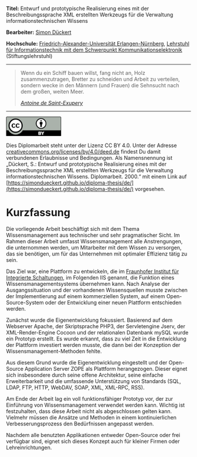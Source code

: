 **Titel:** Entwurf und prototypische Realisierung eines mit der Beschreibungssprache XML erstellten Werkzeugs für die Verwaltung informationstechnischen Wissens

**Bearbeiter:** [Simon Dückert](https://www.linkedin.com/in/simondueckert/)

**Hochschule:** [Friedrich-Alexander-Universität Erlangen-Nürnberg](https://www.fau.de/), [Lehrstuhl für Informationstechnik mit dem Schwerpunkt Kommunikationselektronik](https://www.like.tf.fau.de/) (Stiftungslehrstuhl)

---

> Wenn du ein Schiff bauen willst, fang nicht an, Holz zusammenzutragen, Bretter zu schneiden und Arbeit zu verteilen, sondern wecke in den Männern (und Frauen) die Sehnsucht nach dem großen, weiten Meer.
>
> *[Antoine de Saint-Exupery](https://de.wikipedia.org/wiki/Antoine_de_Saint-Exup%C3%A9ry)*

---

![Lizenz Creative Commons Namensnennung 4.0 (CC BY)](./img/CC-BY.png)

Dies Diplomarbeit steht unter der Lizenz CC BY 4.0. Unter der Adresse [creativecommons.org/licenses/by/4.0/deed.de](https://creativecommons.org/licenses/by/4.0/deed.de) findest Du damit verbundenen Erlaubnisse und Bedingungen. Als Namensnennung ist „Dückert, S.: Entwurf und prototypische Realisierung eines mit der Beschreibungssprache XML erstellten Werkzeugs für die Verwaltung informationstechnischen Wissens. Diplomarbeit. 2000.“ mit einem Link auf [https://simondueckert.github.io/diploma-thesis/de/](https://simondueckert.github.io/diploma-thesis/de/) vorgesehen.


# Kurzfassung

Die vorliegende Arbeit beschäftigt sich mit dem Thema Wissensmanagement aus technischer und sehr pragmatischer Sicht. Im Rahmen dieser Arbeit umfasst Wissensmanagement alle Anstrengungen, die unternommen werden, um Mitarbeiter mit dem Wissen zu versorgen, das sie benötigen, um für das Unternehmen mit optimaler Effizienz tätig zu sein.

Das Ziel war, eine Plattform zu entwickeln, die im [Fraunhofer Institut für Integrierte Schaltungen](https://www.iis.fraunhofer.de), im Folgenden IIS genannt, die Funktion eines Wissensmanagementsystems übernehmen kann. Nach Analyse der Ausgangssituation und der vorhandenen Wissensquellen musste zwischen der Implementierung auf einem kommerziellen System, auf einem Open-Source-System oder der Entwicklung einer neuen Plattform entschieden werden.

Zunächst wurde die Eigenentwicklung fokussiert. Basierend auf dem Webserver Apache, der Skriptsprache PHP3, der Servletengine Jserv, der XML-Render-Engine Cocoon und der relationalen Datenbank mySQL wurde ein Prototyp erstellt. Es wurde erkannt, dass zu viel Zeit in die Entwicklung der Plattform investiert werden musste, die dann bei der Konzeption der Wissensmanagement-Methoden fehlte.

Aus diesem Grund wurde die Eigenentwicklung eingestellt und der Open-Source Application Server ZOPE als Plattform herangezogen. Dieser eignet sich insbesondere durch seine offene Architektur, seine einfache Erweiterbarkeit und die umfassende Unterstützung von Standards (SQL, LDAP, FTP, HTTP, WebDAV, SOAP, XML, XML-RPC, RSS).

Am Ende der Arbeit lag ein voll funktionsfähiger Prototyp vor, der zur Einführung von Wissensmanagement verwendet werden kann. Wichtig ist festzuhalten, dass diese Arbeit nicht als abgeschlossen gelten kann. Vielmehr müssen die Ansätze und Methoden in einem kontinuierlichen Verbesserungsprozess den Bedürfnissen angepasst werden.

Nachdem alle benutzten Applikationen entweder Open-Source oder frei verfügbar sind, eignet sich dieses Konzept auch für kleiner Firmen oder Lehreinrichtungen.

